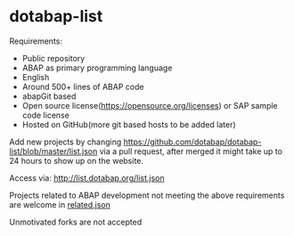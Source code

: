 # dotabap-list

Requirements:
* Public repository
* ABAP as primary programming language
* English
* Around 500+ lines of ABAP code
* abapGit based
* Open source license(https://opensource.org/licenses) or SAP sample code license
* Hosted on GitHub(more git based hosts to be added later)

Add new projects by changing https://github.com/dotabap/dotabap-list/blob/master/list.json via a pull request, after merged it might take up to 24 hours to show up on the website.

Access via: http://list.dotabap.org/list.json

Projects related to ABAP development not meeting the above requirements are welcome in [related.json](https://github.com/dotabap/dotabap-list/blob/master/related.json)

Unmotivated forks are not accepted
